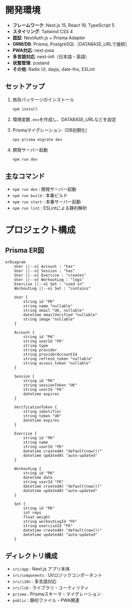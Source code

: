# 開発環境

- **フレームワーク**: Next.js 15, React 19, TypeScript 5
- **スタイリング**: Tailwind CSS 4
- **認証**: NextAuth.js + Prisma Adapter
- **ORM/DB**: Prisma, PostgreSQL（DATABASE_URLで接続）
- **PWA対応**: next-pwa
- **多言語対応**: next-intl（日本語・英語）
- **状態管理**: zustand
- **その他**: Radix UI, dayjs, date-fns, ESLint

## セットアップ

1. 依存パッケージのインストール

   ```bash
   npm install
   ```

2. 環境変数`.env`を作成し、DATABASE_URLなどを設定

3. Prismaマイグレーション（DB初期化）

   ```bash
   npx prisma migrate dev
   ```

4. 開発サーバー起動

   ```bash
   npm run dev
   ```

## 主なコマンド

- `npm run dev` : 開発サーバー起動
- `npm run build` : 本番ビルド
- `npm run start` : 本番サーバー起動
- `npm run lint` : ESLintによる静的解析

# プロジェクト構成

## Prisma ER図

```mermaid
erDiagram
    User ||--o{ Account : "has"
    User ||--o{ Session : "has"
    User ||--o{ Exercise : "creates"
    User ||--o{ WorkoutLog : "logs"
    Exercise ||--o{ Set : "used in"
    WorkoutLog ||--o{ Set : "contains"

    User {
        string id "PK"
        string name "nullable"
        string email "UK, nullable"
        datetime emailVerified "nullable"
        string image "nullable"
    }

    Account {
        string id "PK"
        string userId "FK"
        string type
        string provider
        string providerAccountId
        string refresh_token "nullable"
        string access_token "nullable"
    }

    Session {
        string id "PK"
        string sessionToken "UK"
        string userId "FK"
        datetime expires
    }

    VerificationToken {
        string identifier
        string token "UK"
        datetime expires
    }

    Exercise {
        string id "PK"
        string name
        string userId "FK"
        datetime createdAt "default(now())"
        datetime updatedAt "auto-updated"
    }

    WorkoutLog {
        string id "PK"
        datetime date
        string userId "FK"
        datetime createdAt "default(now())"
        datetime updatedAt "auto-updated"
    }

    Set {
        string id "PK"
        int reps
        float weight
        string workoutLogId "FK"
        string exerciseId "FK"
        datetime createdAt "default(now())"
        datetime updatedAt "auto-updated"
    }
```

## ディレクトリ構成

- `src/app` : Next.js アプリ本体
- `src/components` : UI/ロジックコンポーネント
- `src/i18n` : 多言語対応
- `src/lib` : ライブラリ・ユーティリティ
- `prisma` : Prismaスキーマ・マイグレーション
- `public` : 静的ファイル・PWA関連

